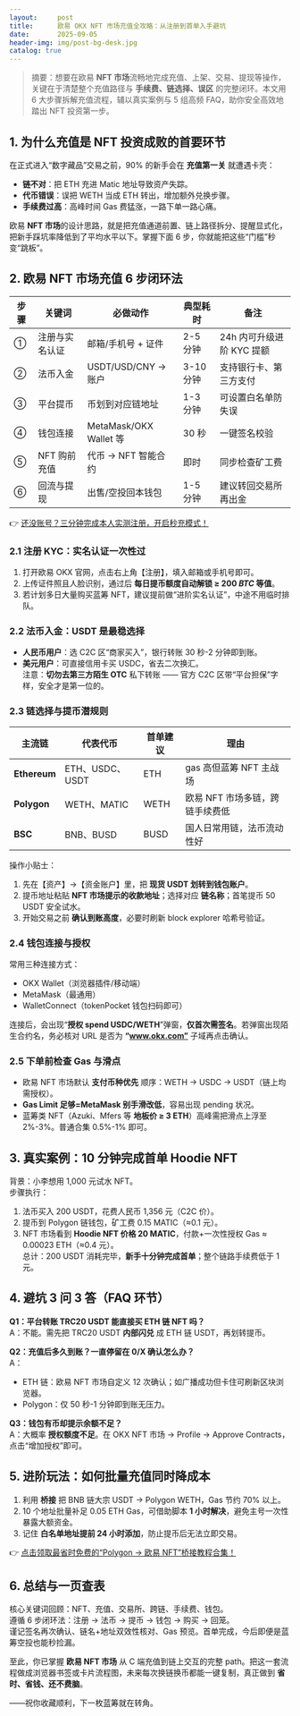 ```yaml
---
layout:     post
title:      欧易 OKX NFT 市场充值全攻略：从注册到首单入手避坑
date:       2025-09-05
header-img: img/post-bg-desk.jpg
catalog: true
---
```


> 摘要：想要在欧易 **NFT 市场**流畅地完成充值、上架、交易、提现等操作，关键在于清楚整个充值路径与 **手续费、链选择、误区** 的完整闭环。本文用 6 大步骤拆解充值流程，辅以真实案例与 5 组高频 FAQ，助你安全高效地踏出 NFT 投资第一步。

## 1. 为什么充值是 NFT 投资成败的首要环节
在正式进入“数字藏品”交易之前，90% 的新手会在 **充值第一关** 就遭遇卡壳：  
- **链不对**：把 ETH 充进 Matic 地址导致资产失踪。  
- **代币错误**：误把 WETH 当成 ETH 转出，增加额外兑换步骤。  
- **手续费过高**：高峰时间 Gas 费猛涨，一路下单一路心痛。

欧易 **NFT 市场**的设计思路，就是把充值通道前置、链上路径拆分、提醒显式化，把新手踩坑率降低到了平均水平以下。掌握下面 6 步，你就能把这些“门槛”秒变“跳板”。

## 2. 欧易 NFT 市场充值 6 步闭环法
| 步骤 | 关键词 | 必做动作 | 典型耗时 | 备注 |
|---|---|---|---|---|
| ① | 注册与实名认证 | 邮箱/手机号 + 证件 | 2-5 分钟 | 24h 内可升级进阶 KYC 提额 |
| ② | 法币入金 | USDT/USD/CNY → 账户 | 3-10 分钟 | 支持银行卡、第三方支付 |
| ③ | 平台提币 | 币划到对应链地址 | 1-3 分钟 | 可设置白名单防失误 |
| ④ | 钱包连接 | MetaMask/OKX Wallet 等 | 30 秒 | 一键签名校验 |
| ⑤ | NFT 购前充值 | 代币 → NFT 智能合约 | 即时 | 同步检查矿工费 |
| ⑥ | 回流与提现 | 出售/空投回本钱包 | 1-5 分钟 | 建议转回交易所再出金 |

👉 [还没账号？三分钟完成本人实测注册，开启秒充模式！](https://okxdog.com/)

### 2.1 注册 KYC：实名认证一次性过
1. 打开欧易 OKX 官网，点击右上角【注册】，填入邮箱或手机号即可。
2. 上传证件照且人脸识别，通过后 **每日提币额度自动解锁 ≥ 200 *BTC* 等值**。
3. 若计划多日大量购买蓝筹 NFT，建议提前做“进阶实名认证”，中途不用临时排队。

### 2.2 法币入金：USDT 是最稳选择
- **人民币用户**：选 C2C 区“商家买入”，银行转账 30 秒-2 分钟即到账。  
- **美元用户**：可直接信用卡买 USDC，省去二次换汇。  
注意：**切勿去第三方陌生 OTC** 私下转账 —— 官方 C2C 区带“平台担保”字样，安全才是第一位的。

### 2.3 链选择与提币潜规则
| 主流链 | 代表代币 | 首单建议 | 理由 |
|---|---|---|---|
| **Ethereum** | ETH、USDC、USDT | ETH | gas 高但蓝筹 NFT 主战场 |
| **Polygon** | WETH、MATIC | WETH | 欧易 NFT 市场多链，跨链手续费低 |
| **BSC** | BNB、BUSD | BUSD | 国人日常用链，法币流动性好 |

操作小贴士：  
1. 先在【资产】→【资金账户】里，把 **现货 USDT 划转到钱包账户**。  
2. 提币地址粘贴 **NFT 市场提示的收款地址**；选择对应 **链名称**；首笔提币 50 USDT 安全试水。  
3. 开始交易之前 **确认到账高度**，必要时刷新 block explorer 哈希号验证。

### 2.4 钱包连接与授权
常用三种连接方式：  
- OKX Wallet（浏览器插件/移动端）  
- MetaMask（最通用）  
- WalletConnect（tokenPocket 钱包扫码即可）  

连接后，会出现“**授权 spend USDC/WETH**”弹窗，**仅首次需签名**。若弹窗出现陌生合约名，务必核对 URL 是否为 **“www.okx.com”** 子域再点击确认。

### 2.5 下单前检查 Gas 与滑点
- 欧易 NFT 市场默认 **支付币种优先** 顺序：WETH → USDC → USDT（链上均需授权）。  
- **Gas Limit 足够=MetaMask 别手滑改低**，容易出现 pending 状况。  
- 蓝筹类 NFT（Azuki、Mfers 等 **地板价 ≥ 3 ETH**）高峰需把滑点上浮至 2%-3%。普通合集 0.5%-1% 即可。

## 3. 真实案例：10 分钟完成首单 Hoodie NFT
背景：小李想用 1,000 元试水 NFT。  
步骤执行：  
1. 法币买入 200 USDT，花费人民币 1,356 元（C2C 价）。  
2. 提币到 Polygon 链钱包，矿工费 0.15 MATIC（≈0.1 元）。  
3. NFT 市场看到 **Hoodie NFT 价格 20 MATIC**，付款+一次性授权 Gas ≈ 0.00023 ETH（≈0.4 元）。  
总计：200 USDT 消耗完毕，**新手十分钟完成首单**；整个链路手续费低于 1 元。

## 4. 避坑 3 问 3 答（FAQ 环节）
**Q1：平台转账 TRC20 USDT 能直接买 ETH 链 NFT 吗？**  
A：不能。需先把 TRC20 USDT **内部闪兑** 成 ETH 链 USDT，再划转提币。

**Q2：充值后多久到账？一直停留在 0/X 确认怎么办？**  
A：  
- ETH 链：欧易 NFT 市场自定义 12 次确认；如广播成功但卡住可刷新区块浏览器。  
- Polygon：仅 50 秒-1 分钟即到账无压力。  

**Q3：钱包有币却提示余额不足？**  
A：大概率 **授权额度不足**。在 OKX NFT 市场 → Profile → Approve Contracts，点击“增加授权”即可。

## 5. 进阶玩法：如何批量充值同时降成本
1. 利用 **桥接** 把 BNB 链大宗 USDT → Polygon WETH，Gas 节约 70% 以上。  
2. 10 个地址批量补足 0.05 ETH Gas，可借助脚本 **1 小时解决**，避免主号一次性暴露大额资金。  
3. 记住 **白名单地址提前 24 小时添加**，防止提币后无法立即交易。

👉 [点击领取最省时免费的“Polygon → 欧易 NFT”桥接教程合集！](https://okxdog.com/)

## 6. 总结与一页查表
核心关键词回顾：NFT、充值、交易所、跨链、手续费、钱包。  
遵循 6 步闭环法：注册 → 法币 → 提币 → 钱包 → 购买 → 回笼。  
谨记签名再次确认、链名+地址双效性核对、Gas 预览。首单完成，今后即便是蓝筹空投也能秒捡漏。

至此，你已掌握 **欧易 NFT 市场** 从 C 端充值到链上交互的完整 path。把这一套流程做成浏览器书签或卡片流程图，未来每次换链换币都能一键复制，真正做到 **省时、省钱、还不费脑**。

——祝你收藏顺利，下一枚蓝筹就在转角。